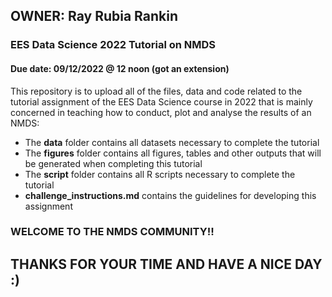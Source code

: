 ## OWNER: Ray Rubia Rankin

### EES Data Science 2022 Tutorial on NMDS
#### Due date: 09/12/2022 @ 12 noon (got an extension)
This repository is to upload all of the files, data and code related to the tutorial
assignment of the EES Data Science course in 2022 that is mainly concerned in teaching how to conduct, plot and analyse the results of an NMDS:
- The **data** folder contains all datasets necessary to complete the tutorial
- The **figures** folder contains all figures, tables and other outputs that will be generated when completing this tutorial
- The **script** folder contains all R scripts necessary to complete the tutorial
- **challenge_instructions.md** contains the guidelines for developing this assignment

### WELCOME TO THE NMDS COMMUNITY!!
## THANKS FOR YOUR TIME AND HAVE A NICE DAY :)
